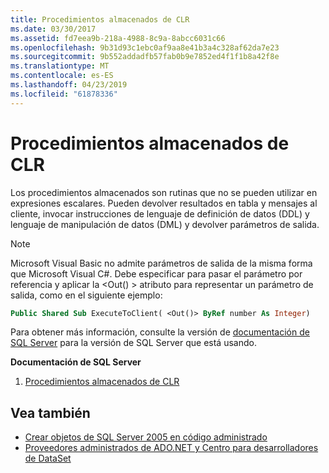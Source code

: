 ```yaml
---
title: Procedimientos almacenados de CLR
ms.date: 03/30/2017
ms.assetid: fd7eea9b-218a-4988-8c9a-8abcc6031c66
ms.openlocfilehash: 9b31d93c1ebc0af9aa8e41b3a4c328af62da7e23
ms.sourcegitcommit: 9b552addadfb57fab0b9e7852ed4f1f1b8a42f8e
ms.translationtype: MT
ms.contentlocale: es-ES
ms.lasthandoff: 04/23/2019
ms.locfileid: "61878336"
---
```

# <a name="clr-stored-procedures"></a>Procedimientos almacenados de CLR
Los procedimientos almacenados son rutinas que no se pueden utilizar en expresiones escalares. Pueden devolver resultados en tabla y mensajes al cliente, invocar instrucciones de lenguaje de definición de datos (DDL) y lenguaje de manipulación de datos (DML) y devolver parámetros de salida.  
  
> [!NOTE]
>  Microsoft Visual Basic no admite parámetros de salida de la misma forma que Microsoft Visual C#. Debe especificar para pasar el parámetro por referencia y aplicar la \<Out() > atributo para representar un parámetro de salida, como en el siguiente ejemplo:  
  
```vb
Public Shared Sub ExecuteToClient( <Out()> ByRef number As Integer)  
```
  
Para obtener más información, consulte la versión de [documentación de SQL Server](/sql) para la versión de SQL Server que está usando.
  
 **Documentación de SQL Server**

1. [Procedimientos almacenados de CLR](https://go.microsoft.com/fwlink/?LinkId=115400)  
  
## <a name="see-also"></a>Vea también

- [Crear objetos de SQL Server 2005 en código administrado](https://docs.microsoft.com/previous-versions/visualstudio/visual-studio-2008/6s0s2at1(v=vs.90))
- [Proveedores administrados de ADO.NET y Centro para desarrolladores de DataSet](https://go.microsoft.com/fwlink/?LinkId=217917)
